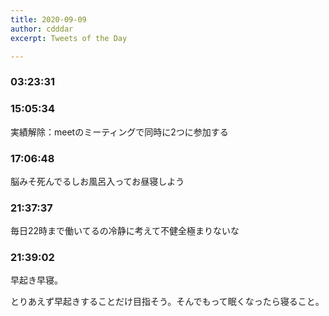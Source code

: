 ```yaml
---
title: 2020-09-09
author: cdddar
excerpt: Tweets of the Day

---
```


### 03:23:31

<blockquote class="twitter-tweet"><p lang="ja" dir="ltr"></p><a href="https://twitter.com/mn38ka/status/1301758406676500480?ref_src=twsrc%5Etfw"></a></blockquote><script async src="https://platform.twitter.com/widgets.js" charset="utf-8"></script>

### 15:05:34

実績解除：meetのミーティングで同時に2つに参加する

### 17:06:48

脳みそ死んでるしお風呂入ってお昼寝しよう

### 21:37:37

毎日22時まで働いてるの冷静に考えて不健全極まりないな

### 21:39:02

早起き早寝。

とりあえず早起きすることだけ目指そう。そんでもって眠くなったら寝ること。
